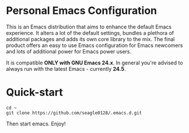 Personal Emacs Configuration
============================

This is an Emacs distribution that aims to enhance the default
Emacs experience. It alters a lot of the default settings,
bundles a plethora of additional packages and adds its own core
library to the mix. The final product offers an easy to use Emacs
configuration for Emacs newcomers and lots of additional power for
Emacs power users.

It is compatible **ONLY with GNU Emacs 24.x**. In general you're
advised to always run with the latest Emacs - currently **24.5**.

# Quick-start

```
cd ~
git clone https://github.com/seagle0128/.emacs.d.git
```
Then start emacs. Enjoy!

